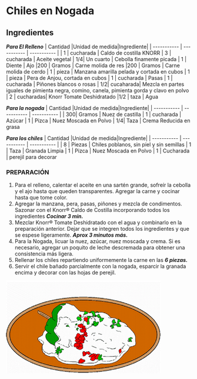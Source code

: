 # Chiles en Nogada
## Ingredientes

_**Para El Relleno**_
| Cantidad |Unidad de medida|Ingrediente|
| ----------- | ----------- | ----------- |
| 1  | cucharada | Caldo de costilla KNORR 
| 3  | cucharada | Aceite vegetal 
| 1/4| Un cuarto | Cebolla finamente picada
| 1  | Diente    | Ajo
|200 | Gramos    | Carne molida de res
|200 | Gramos    | Carne molida de cerdo
| 1  | pieza     | Manzana amarilla pelada y cortada en cubos
| 1  | pieza     | Pera de Anjou, cortada en cubos
| 1  | cucharada | Pasas 
| 1  | cucharada | Piñones blancos  o rosas 
| 1/2| cucaharada| Mezcla en partes iguales de pimienta negra, comino, canela, pimienta gorda y clavo en polvo
| 2  | cucharadas| Knorr Tomate Deshidratado
|1/2 | taza      | Agua 


_**Para la nogada**_
| Cantidad |Unidad de medida|Ingrediente|
| ----------- | ----------- | ----------- |
| 300| Gramos    | Nuez de castilla
| 1  | cucharada | Azúcar 
| 1  | Pizca     | Nuez Moscada en Polvo
| 1/4| Taza      | Crema Reducida en grasa


_**Para los chiles**_
| Cantidad |Unidad de medida|Ingrediente|
| ----------- | ----------- | ----------- |
| 8  | Piezas    | Chiles poblanos, sin piel y sin semillas
| 1  | Taza      | Granada Limpia 
| 1  | Pizca     | Nuez Moscada en Polvo
| 1  | Cucharada | perejil para decorar


<h3>PREPARACIÓN</h3>
<ol>
<li> Para el relleno, calentar el aceite en una sartén grande, sofreír la cebolla y el ajo hasta que queden transparentes. Agregar la carne y cocinar hasta que tome color.</li>
<li>Agregar la manzana, pera, pasas, piñones y mezcla de condimentos. Sazonar con el Knorr® Caldo de Costilla incorporando todos los ingredientes <strong><em>  Cocinar 3 min. </em></strong> </li> 
<li>Mezclar Knorr® Tomate Deshidratado con el agua y combinarlo en la preparación anterior. Dejar que se integren todos los ingredientes y que se espese ligeramente.  <strong><em> Aprox 3 minutos más.</em></strong></li>
<li> Para la Nogada, licuar la nuez, azúcar, nuez moscada y crema. Si es necesario, agregar un poquito de leche descremada para obtener una consistencia más ligera.</li>
<li> Rellenar los chiles repartiendo uniformemente la carne en las <em><strong> 6 piezas. </strong></em> </li>
<li> Servir el chile bañado parcialmente con la nogada, esparcir la granada encima y decorar con las hojas de perejil.</li>
</ol>

![](DeadBlondEider-size_restricted.gif)